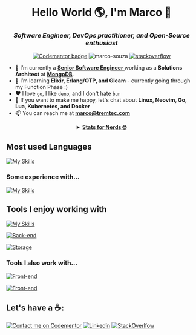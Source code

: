 <h1 align="center">Hello World 🌎, I'm Marco 👋</h1>
<h3 align="center"><em></en>Software Engineer, DevOps practitioner, and Open-Source enthusiast</em></h3>

<p align="center">
  <a href="https://www.codementor.io/@masjr?refer=badge"><img src="https://www.codementor.io/m-badges/masjr/book-session.svg" alt="Codementor badge"></a>
  <img src="https://komarev.com/ghpvc/?username=marco-souza&label=Profile%20views&color=0e75b6&style=flat" alt="marco-souza" />
    <a href="https://stackoverflow.com/users/7988674/marco-antônio">
    <img alt="stackoverflow" src="https://img.shields.io/stackexchange/stackoverflow/r/7988674?style=flat&logo=stackoverflow&label=reputation&color=orange">
  </a>

</p>

- 🔭 I’m currently a <u> **Senior Software Engineer** </u> working as a **Solutions Architect** at [**MongoDB**](https://mongodb.com).
- 🌱 I’m learning **Elixir, Erlang/OTP, and Gleam** - currently going through my Function Phase :)
- ♥️ I love `go`, I like `deno`, and I don't hate `bun`
- 💬 If you want to make me happy, let's chat about **Linux, Neovim, Go, Lua, Kubernetes, and Docker**
- 📫 You can reach me at [**marco@tremtec.com**](mailto:marco@tremtec.com)


<details align="center">
  <summary align="center">
    <u><strong>Stats for Nerds 🤓</strong></u>
  </summary>


  [![Stats](https://github-readme-streak-stats.herokuapp.com?user=marco-souza&theme=tokyonight)](https://git.io/streak-stats)

  [![Stats](https://github-readme-stats.vercel.app/api?username=marco-souza&show_icons=true&theme=github_dark&layout=compact)](https://github.com/marco-souza/github-readme-stats)

  [![Top Langs](https://github-readme-stats.vercel.app/api/top-langs/?username=marco-souza&hide=coffeescript,jupyter%20notebook,CSS,html&exclude_repo=&langs_count=8&layout=compact&theme=github_dark)](https://github.com/marco-souza/github-readme-stats)
  
</details>

## Most used Languages
[![My Skills](https://skillicons.dev/icons?i=go,ts,js,lua,py)]()

### Some experience with...
[![My Skills](https://skillicons.dev/icons?i=elixir,zig,rust,kotlin,java,c)]()

## Tools I enjoy working with
[![My Skills](https://skillicons.dev/icons?i=linux,git,github,neovim,bash)]()

[![Back-end](https://skillicons.dev/icons?i=aws,cloudflare,terraform,ansible,docker,kubernetes)]()

[![Storage](https://skillicons.dev/icons?i=mongodb,sqlite,postgres,redis,dynamodb,kafka,elasticsearch)]()

### Tools I also work with...

[![Front-end](https://skillicons.dev/icons?i=figma,vite,solidjs,tailwind,jest)]()

[![Front-end](https://skillicons.dev/icons?i=deno,bun,nodejs,react,nextjs,nestjs,selenium)]()

## Let's have a ☕️:

[![Contact me on Codementor](https://www.codementor.io/m-badges/masjr/im-a-cm-b.svg)](https://www.codementor.io/@masjr?refer=badge)
[![Linkedin](https://skillicons.dev/icons?i=linkedin)](https://linkedin.com/in/masouzajunior)
[![StackOverlfow](https://skillicons.dev/icons?i=stackoverflow)](https://stackoverflow.com/users/7988674/marco-ant%c3%b4nio)
